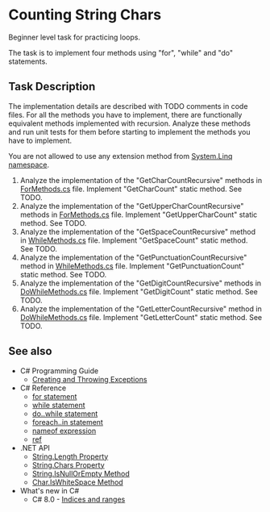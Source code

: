 # Counting String Chars

Beginner level task for practicing loops.

The task is to implement four methods using "for", "while" and "do" statements.


## Task Description

The implementation details are described with TODO comments in code files. For all the methods you have to implement, there are functionally equivalent methods implemented with recursion. Analyze these methods and run unit tests for them before starting to implement the methods you have to implement.

 You are not allowed to use any extension method from [System.Linq namespace](https://docs.microsoft.com/en-us/dotnet/api/system.linq).

1. Analyze the implementation of the "GetCharCountRecursive" methods in [ForMethods.cs](CountingStringChars/ForMethods.cs) file. Implement "GetCharCount" static method. See TODO.
1. Analyze the implementation of the "GetUpperCharCountRecursive" methods in [ForMethods.cs](CountingStringChars/ForMethods.cs) file. Implement "GetUpperCharCount" static method. See TODO.
1. Analyze the implementation of the "GetSpaceCountRecursive" method in [WhileMethods.cs](CountingStringChars/WhileMethods.cs) file. Implement "GetSpaceCount" static method. See TODO.
1. Analyze the implementation of the "GetPunctuationCountRecursive" method in [WhileMethods.cs](CountingStringChars/WhileMethods.cs) file. Implement "GetPunctuationCount" static method. See TODO.
1. Analyze the implementation of the "GetDigitCountRecursive" methods in [DoWhileMethods.cs](CountingStringChars/DoWhileMethods.cs) file. Implement "GetDigitCount" static method. See TODO.
1. Analyze the implementation of the "GetLetterCountRecursive" method in [DoWhileMethods.cs](CountingStringChars/DoWhileMethods.cs) file. Implement "GetLetterCount" static method. See TODO.


## See also

* C# Programming Guide
  * [Creating and Throwing Exceptions](https://docs.microsoft.com/en-us/dotnet/csharp/programming-guide/exceptions/creating-and-throwing-exceptions)
* C# Reference
  * [for statement](https://docs.microsoft.com/en-us/dotnet/csharp/language-reference/keywords/for)
  * [while statement](https://docs.microsoft.com/en-us/dotnet/csharp/language-reference/keywords/while)
  * [do..while statement](https://docs.microsoft.com/en-us/dotnet/csharp/language-reference/keywords/do)
  * [foreach..in statement](https://docs.microsoft.com/en-us/dotnet/csharp/language-reference/keywords/foreach-in)
  * [nameof expression](https://docs.microsoft.com/en-us/dotnet/csharp/language-reference/operators/nameof)
  * [ref](https://docs.microsoft.com/en-us/dotnet/csharp/language-reference/keywords/ref)
* .NET API
  * [String.Length Property](https://docs.microsoft.com/en-us/dotnet/api/system.string.length)
  * [String.Chars Property](https://docs.microsoft.com/en-us/dotnet/api/system.string.chars)
  * [String.IsNullOrEmpty Method](https://docs.microsoft.com/en-us/dotnet/api/system.string.isnullorempty)
  * [Char.IsWhiteSpace Method](https://docs.microsoft.com/en-us/dotnet/api/system.char.iswhitespace)
* What's new in C#
  * C# 8.0 - [Indices and ranges](https://docs.microsoft.com/en-us/dotnet/csharp/whats-new/csharp-8#indices-and-ranges)
